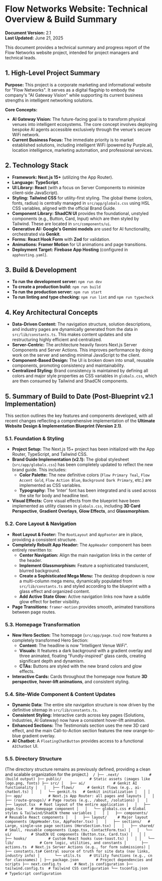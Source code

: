 
# Flow Networks Website: Technical Overview & Build Summary

**Document Version:** 2.1  
**Last Updated:** June 21, 2025

This document provides a technical summary and progress report of the Flow Networks website project, intended for project managers and technical leads.

## 1. High-Level Project Summary

**Purpose:** This project is a corporate marketing and informational website for "Flow Networks". It serves as a digital flagship to embody the company's "AI Gateway Vision" while supporting its current business strengths in intelligent networking solutions.

**Core Concepts:**
*   **AI Gateway Vision:** The future-facing goal is to transform physical venues into intelligent ecosystems. The core concept involves deploying bespoke AI agents accessible exclusively through the venue's secure WiFi network.
*   **Current Business Focus:** The immediate priority is to market established solutions, including intelligent WiFi (powered by Purple.ai), location intelligence, marketing automation, and professional services.

## 2. Technology Stack

*   **Framework:** **Next.js 15+** (utilizing the App Router).
*   **Language:** **TypeScript**.
*   **UI Library:** **React** (with a focus on Server Components to minimize client-side JavaScript).
*   **Styling:** **Tailwind CSS** for utility-first styling. The global theme (colors, fonts, radius) is centrally managed in `src/app/globals.css` using HSL CSS variables, aligned with the official Brand Guide.
*   **Component Library:** **ShadCN UI** provides the foundational, unstyled components (e.g., Button, Card, Input) which are then styled by Tailwind. These are located in `src/components/ui`.
*   **Generative AI:** **Google's Gemini models** are used for AI functionality, orchestrated via **Genkit**.
*   **Forms:** **React Hook Form** with **Zod** for validation.
*   **Animations:** **Framer Motion** for UI animations and page transitions.
*   **Deployment Target:** **Firebase App Hosting** (configured in `apphosting.yaml`).

## 3. Build & Development

*   **To run the development server:** `npm run dev`
*   **To create a production build:** `npm run build`
*   **To run the production server:** `npm run start`
*   **To run linting and type checking:** `npm run lint` and `npm run typecheck`

## 4. Key Architectural Concepts

*   **Data-Driven Content:** The navigation structure, solution descriptions, and industry pages are dynamically generated from the data in `src/lib/constants.ts`. This makes content updates and site restructuring highly efficient and centralized.
*   **Server-Centric:** The architecture heavily favors Next.js Server Components and Server Actions. This improves performance by doing work on the server and sending minimal JavaScript to the client.
*   **Component-Based Design:** The UI is broken down into small, reusable components, promoting consistency and maintainability.
*   **Centralized Styling:** Brand consistency is maintained by defining all colors and major style properties as CSS variables in `globals.css`, which are then consumed by Tailwind and ShadCN components.

## 5. Summary of Build to Date (Post-Blueprint v2.1 Implementation)

This section outlines the key features and components developed, with all recent changes reflecting a comprehensive implementation of the **Ultimate Website Design & Implementation Blueprint (Version 2.1)**.

### 5.1. Foundation & Styling
*   **Project Setup:** The Next.js 15+ project has been initialized with the App Router, TypeScript, and Tailwind CSS.
*   **Brand Guide Implementation (v2.1):** The global stylesheet (`src/app/globals.css`) has been completely updated to reflect the new brand guide. This includes:
    *   **Color Palette:** The new definitive colors (`Flow Primary Teal`, `Flow Accent Gold`, `Flow Action Blue`, `Background Dark Primary`, etc.) are implemented as CSS variables.
    *   **Typography:** The 'Inter' font has been integrated and is used across the site for body and headline text.
*   **Visual Effects:** Core visual effects from the blueprint have been implemented as utility classes in `globals.css`, including **3D Card Perspective**, **Gradient Overlays**, **Glow Effects**, and **Glassmorphism**.

### 5.2. Core Layout & Navigation
*   **Root Layout & Footer:** The `RootLayout` and `AppFooter` are in place, providing a consistent structure.
*   **Completely Rebuilt App Header:** The `AppHeader` component has been entirely rewritten to:
    *   **Center Navigation:** Align the main navigation links in the center of the header.
    *   **Implement Glassmorphism:** Feature a sophisticated translucent, blurred background.
    *   **Create a Sophisticated Mega Menu:** The desktop dropdown is now a multi-column mega menu, dynamically populated from `src/lib/constants.ts` and styled according to the blueprint with a glass effect and organized content.
    *   **Add Active State Glow:** Active navigation links now have a subtle glow effect for better visibility.
*   **Page Transitions:** `framer-motion` provides smooth, animated transitions between page routes.

### 5.3. Homepage Transformation
*   **New Hero Section:** The homepage (`src/app/page.tsx`) now features a completely transformed Hero Section:
    *   **Content:** The headline is now "Intelligent Venue WiFi".
    *   **Visuals:** It features a dark background with a gradient overlay and three animated, floating "Fundly-inspired" glass cards, creating significant depth and dynamism.
    *   **CTAs:** Buttons are styled with the new brand colors and glow effects.
*   **Interactive Cards:** Cards throughout the homepage now feature **3D perspective**, **hover-lift animations**, and consistent styling.

### 5.4. Site-Wide Component & Content Updates
*   **Dynamic Data:** The entire site navigation structure is now driven by the definitive sitemap in `src/lib/constants.ts`.
*   **Consistent Styling:** Interactive cards across key pages (Solutions, Industries, AI Gateway) now have a consistent hover-lift animation.
*   **Enhanced Sections:** The Testimonials section uses the new 3D card effect, and the main Call-to-Action section features the new orange-to-blue gradient overlay.
*   **AI Chatbot:** A `FloatingChatButton` provides access to a functional `AIChatbot` UI.

### 5.5. Directory Structure
(The directory structure remains as previously defined, providing a clean and scalable organization for the project.)
` ` `
/
├── .next/              # (build output)
├── public/             # Static assets (images like logo.png, fonts)
├── src/
│   ├── ai/             # Genkit AI functionality
│   │   ├── flows/      # Genkit flows (e.g., ai-chatbot.ts)
│   │   └── genkit.ts   # Genkit initialization
│   │
│   ├── app/            # Next.js App Router: all pages and layouts
│   │   ├── (route-groups)/ # Page routes (e.g., /about, /solutions)
│   │   ├── layout.tsx  # Root layout of the entire application
│   │   ├── page.tsx    # Homepage component
│   │   └── globals.css # Global styles & Tailwind/ShadCN theme variables
│   │
│   ├── components/     # Reusable React components
│   │   ├── layout/     # Major layout components (AppHeader.tsx, AppFooter.tsx)
│   │   ├── sections/   # Large, single-use page sections (HeroSection.tsx)
│   │   ├── shared/     # Small, reusable components (Logo.tsx, ContactForm.tsx)
│   │   └── ui/         # ShadCN UI components (Button.tsx, Card.tsx)
│   │
│   ├── hooks/          # Custom React hooks (use-toast.ts)
│   │
│   └── lib/            # Core logic, utilities, and constants
│       ├── actions.ts  # Next.js Server Actions (e.g., for form submissions)
│       ├── constants.ts# Central source of truth for site data (nav links, industry info)
│       └── utils.ts    # Utility functions (e.g., cn for classnames)
│
├── package.json        # Project dependencies and scripts
├── next.config.ts      # Next.js configuration
├── tailwind.config.ts  # Tailwind CSS configuration
└── tsconfig.json       # TypeScript configuration
` ` `
